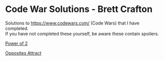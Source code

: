 # Code War Solutions - Brett Crafton
Solutions to https://www.codewars.com/ (Code Wars) that I have completed.<br>
If you have not completed these yourself, be aware these contain spoilers.

<a target="_blank" rel="noopener noreferrer" href="https://brettcrafton.github.io/codeWars/Powers%20of%202/index.html">Power of 2</a>

<a target="_blank" rel="noopener noreferrer" href="https://brettcrafton.github.io/codeWars/Opposites%20Attract/index.html">Opposites Attract</a>


